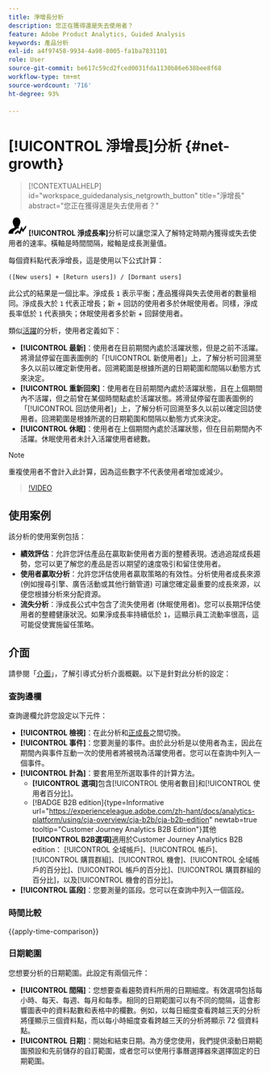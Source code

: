 ```yaml
---
title: 淨增長分析
description: 您正在獲得還是失去使用者？
feature: Adobe Product Analytics, Guided Analysis
keywords: 產品分析
exl-id: a4f97458-9934-4a98-8005-fa1ba7831101
role: User
source-git-commit: be617c59cd2fced0031fda1130b86e638bee8f68
workflow-type: tm+mt
source-wordcount: '716'
ht-degree: 93%

---
```


# [!UICONTROL 淨增長]分析 {#net-growth}

<!-- markdownlint-disable MD034 -->

>[!CONTEXTUALHELP]
>id="workspace_guidedanalysis_netgrowth_button"
>title="淨增長"
>abstract="您正在獲得還是失去使用者？"

<!-- markdownlint-enable MD034 -->

![NetGrowth](/help/assets/icons/NetGrowth.svg) **[!UICONTROL 淨成長率]**&#x200B;分析可以讓您深入了解特定時期內獲得或失去使用者的速率。橫軸是時間間隔，縱軸是成長測量值。

每個資料點代表淨增長，這是使用以下公式計算：

`([New users] + [Return users]) / [Dormant users]`

此公式的結果是一個比率。淨成長 `1` 表示平衡；產品獲得與失去使用者的數量相同。淨成長大於 `1` 代表正增長；新 + 回訪的使用者多於休眠使用者。同樣，淨成長率低於 `1` 代表損失；休眠使用者多於新 + 回歸使用者。

類似[活躍](active-growth.md)的分析，使用者定義如下：

* **[!UICONTROL 最新]**：使用者在目前期間內處於活躍狀態，但是之前不活躍。將滑鼠停留在圖表圖例的「[!UICONTROL 新使用者]」上，了解分析可回溯至多久以前以確定新使用者。回溯範圍是根據所選的日期範圍和間隔以動態方式來決定。
* **[!UICONTROL 重新回來]**：使用者在目前期間內處於活躍狀態，且在上個期間內不活躍，但之前曾在某個時間點處於活躍狀態。將滑鼠停留在圖表圖例的「[!UICONTROL 回訪使用者]」上，了解分析可回溯至多久以前以確定回訪使用者。回溯範圍是根據所選的日期範圍和間隔以動態方式來決定。
* **[!UICONTROL 休眠]**：使用者在上個期間內處於活躍狀態，但在目前期間內不活躍。休眠使用者未計入活躍使用者總數。

>[!NOTE]
>
>重複使用者不會計入此計算，因為這些數字不代表使用者增加或減少。

>[!VIDEO](https://video.tv.adobe.com/v/3423459/?captions=chi_hant&quality=12&learn=on)


## 使用案例

該分析的使用案例包括：

* **績效評估**：允許您評估產品在贏取新使用者方面的整體表現。透過追蹤成長趨勢，您可以更了解您的產品是否以期望的速度吸引和留住使用者。
* **使用者贏取分析**：允許您評估使用者贏取策略的有效性。分析使用者成長來源 (例如搜尋引擎、廣告活動或其他行銷管道) 可讓您確定最重要的成長來源，以便您根據分析來分配資源。
* **流失分析**：淨成長公式中包含了流失使用者 (休眠使用者)。您可以長期評估使用者的整體健康狀況。如果淨成長率持續低於 `1`，這顯示員工流動率很高，這可能促使實施留任策略。

## 介面

請參閱「[介面](../overview.md#interface)」，了解引導式分析介面概觀。以下是針對此分析的設定：

### 查詢邊欄

查詢邊欄允許您設定以下元件：

* **[!UICONTROL 檢視]**：在此分析和[正成長](active-growth.md)之間切換。
* **[!UICONTROL 事件]**：您要測量的事件。由於此分析是以使用者為主，因此在期間內與事件互動一次的使用者將被視為活躍使用者。您可以在查詢中列入一個事件。
* **[!UICONTROL 計為]**：要套用至所選取事件的計算方法。 <ul><li>**[!UICONTROL 選項]**&#x200B;包含[!UICONTROL 使用者數目]和[!UICONTROL 使用者百分比]。</li><li>[!BADGE B2B edition]{type=Informative url="https://experienceleague.adobe.com/zh-hant/docs/analytics-platform/using/cja-overview/cja-b2b/cja-b2b-edition" newtab=true tooltip="Customer Journey Analytics B2B Edition"}其他&#x200B;**[!UICONTROL B2B選項]**&#x200B;適用於Customer Journey Analytics B2B edition： [!UICONTROL 全域帳戶]、[!UICONTROL 帳戶]、[!UICONTROL 購買群組]、[!UICONTROL 機會]、[!UICONTROL 全域帳戶的百分比]、[!UICONTROL 帳戶的百分比]、[!UICONTROL 購買群組的百分比]，以及[!UICONTROL 機會的百分比]。</li></ul>
* **[!UICONTROL 區段]**：您要測量的區段。您可以在查詢中列入一個區段。

### 時間比較

{{apply-time-comparison}}

### 日期範圍

您想要分析的日期範圍。此設定有兩個元件：

* **[!UICONTROL 間隔]**：您想要查看趨勢資料所用的日期細度。有效選項包括每小時、每天、每週、每月和每季。相同的日期範圍可以有不同的間隔，這會影響圖表中的資料點數和表格中的欄數。例如，以每日細度查看跨越三天的分析將僅顯示三個資料點，而以每小時細度查看跨越三天的分析將顯示 72 個資料點。
* **[!UICONTROL 日期]**：開始和結束日期。為方便您使用，我們提供滾動日期範圍預設和先前儲存的自訂範圍，或者您可以使用行事曆選擇器來選擇固定的日期範圍。

<!-- 
## Example

See below for an example of the analysis.

![Net growth compare](../assets/net-growth-compare.png)

-->
